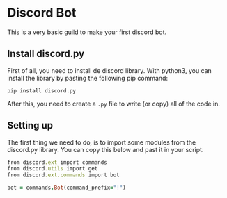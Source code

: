 # Discord Bot
This is a very basic guild to make your first discord bot.

## Install discord.py
First of all, you need to install de discord library. With python3, you can install the library by pasting the following pip command:
```
pip install discord.py
```
After this, you need to create a `.py` file to write (or copy) all of the code in.
## Setting up
The first thing we need to do, is to import some modules from the discord.py library. You can copy this below and past it in your script.
```ruby
from discord.ext import commands
from discord.utils import get
from discord.ext.commands import bot

bot = commands.Bot(command_prefix="!")
```
